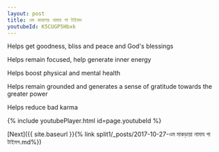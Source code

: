 ```yaml
---
layout: post
title: ওম কাযালয় নামায গা টাইমস
youtubeId: K5CUGP5Hbxk
---
```

 
 
Helps get goodness, bliss and peace and God's blessings
 
Helps remain focused, help generate inner energy 
 
Helps boost physical and mental health 
 
Helps remain grounded and generates a sense of gratitude towards the greater power 
 
Helps reduce bad karma
 
 
 
 


{% include youtubePlayer.html id=page.youtubeId %}
 
[Next]({{ site.baseurl }}{% link  split1/_posts/2017-10-27-ওম মাকড়ায়া নামায গা টাইমস.md%})
 
